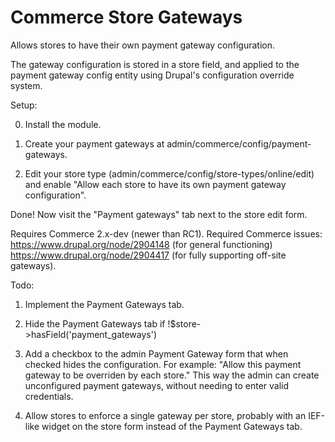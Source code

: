 Commerce Store Gateways
=======================

Allows stores to have their own payment gateway configuration.

The gateway configuration is stored in a store field, and applied to the payment gateway config entity
using Drupal's configuration override system.

Setup:

0) Install the module.

1) Create your payment gateways at admin/commerce/config/payment-gateways.

2) Edit your store type (admin/commerce/config/store-types/online/edit)
   and enable "Allow each store to have its own payment gateway configuration".

Done! Now visit the "Payment gateways" tab next to the store edit form.

Requires Commerce 2.x-dev (newer than RC1).
Required Commerce issues:
https://www.drupal.org/node/2904148 (for general functioning)
https://www.drupal.org/node/2904417 (for fully supporting off-site gateways).

Todo:
1) Implement the Payment Gateways tab.

2) Hide the Payment Gateways tab if !$store->hasField('payment_gateways')

3) Add a checkbox to the admin Payment Gateway form that when checked hides the configuration.
   For example: "Allow this payment gateway to be overriden by each store."
   This way the admin can create unconfigured payment gateways, without needing to enter
   valid credentials.

4) Allow stores to enforce a single gateway per store, probably with an IEF-like widget
   on the store form instead of the Payment Gateways tab.